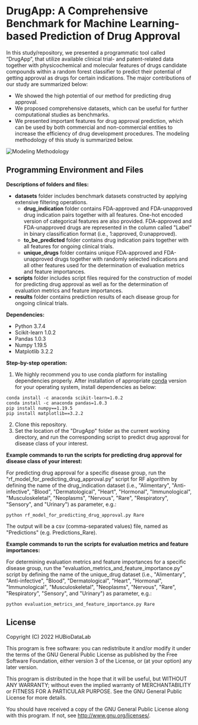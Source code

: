 # DrugApp: A Comprehensive Benchmark for Machine Learning-based Prediction of Drug Approval
In this study/repository, we presented a programmatic tool called “DrugApp”, that utilize available clinical trial- and patent-related data together with physicochemical and molecular features of drugs candidate compounds within a random forest classifier to predict their potential of getting approval as drugs for certain indications. The major contributions of our study are summarized below:
* We showed the high potential of our method for predicting drug approval. 
* We proposed comprehensive datasets, which can be useful for further computational studies as benchmarks.
* We presented important features for drug approval prediction, which can be used by both commercial and non-commercial entities to increase the efficiency of drug development procedures.
The modeling methodology of this study is summarized below.

![Modeling Methodology](https://user-images.githubusercontent.com/108183756/177561886-7b15e9b2-74bf-4ee6-9092-146d9cb3c836.PNG)

## Programming Environment and Files
**Descriptions of folders and files:**

*	**datasets** folder includes benchmark datasets constructed by applying extensive filtering operations. 
    * **drug_indication** folder contains FDA-approved and FDA-unapproved drug indication pairs together with all features. One-hot encoded version of categorical features are also provided. FDA-approved and FDA-unapproved drugs are represented in the column called "Label" in binary classification format (i.e., 1:approved, 0:unapproved).
    * **to_be_predicted** folder contains drug indication pairs together with all features for ongoing clinical trials.
    * **unique_drugs** folder contains unique FDA-approved and FDA-unapproved drugs together with randomly selected indications and all other features used for the determination of evaluation metrics and feature importances. 
*	**scripts** folder includes script files required for the construction of model for predicting drug approval as well as for the determination of evaluation metrics and feature importances.
*	**results** folder contains prediction results of each disease group for ongoing clinical trials. 

**Dependencies:**

* Python 3.7.4
* Scikit-learn 1.0.2
* Pandas 1.0.3
* Numpy 1.19.5
* Matplotlib 3.2.2

**Step-by-step operation:**
1. We highly recommend you to use conda platform for installing dependencies properly. After installation of appropriate [conda](https://docs.conda.io/projects/conda/en/latest/user-guide/install/index.html) version for your operating system, install dependencies as below:
```
conda install -c anaconda scikit-learn=1.0.2
conda install -c anaconda pandas=1.0.3
pip install numpy==1.19.5
pip install matplotlib==3.2.2
```
2. Clone this repository.
3. Set the location of the "DrugApp" folder as the current working directory, and run the corresponding script to predict drug approval for disease class of your interest. 

**Example commands to run the scripts for predicting drug approval for disease class of your interest:**
   
For predicting drug approval for a specific disease group, run the "rf_model_for_predicting_drug_approval.py" script for RF algorithm by defining the name of the drug_indication dataset (i.e., "Alimentary", "Anti-infective", "Blood", "Dermatological", "Heart", "Hormonal", "Immunological", "Musculoskeletal", "Neoplasms", "Nervous", "Rare", "Respiratory", "Sensory", and "Urinary") as parameter, e.g.:
   
```
python rf_model_for_predicting_drug_approval.py Rare
```

The output will be a csv (comma-separated values) file, named as "Predictions" (e.g. Predictions_Rare).

**Example commands to run the scripts for evaluation metrics and feature importances:**
   
For determining evaluation metrics and feature importances for a specific disease group, run the "evaluation_metrics_and_feature_importance.py" script by defining the name of the unique_drug dataset (i.e., "Alimentary", "Anti-infective", "Blood", "Dermatological", "Heart", "Hormonal", "Immunological", "Musculoskeletal", "Neoplasms", "Nervous", "Rare", "Respiratory", "Sensory", and "Urinary") as parameter, e.g.:
   
```
python evaluation_metrics_and_feature_importance.py Rare
```
   
## License

Copyright (C) 2022 HUBioDataLab

This program is free software: you can redistribute it and/or modify it under the terms of the GNU General Public License as published by the Free Software Foundation, either version 3 of the License, or (at your option) any later version.

This program is distributed in the hope that it will be useful, but WITHOUT ANY WARRANTY; without even the implied warranty of MERCHANTABILITY or FITNESS FOR A PARTICULAR PURPOSE. See the GNU General Public License for more details.

You should have received a copy of the GNU General Public License along with this program. If not, see http://www.gnu.org/licenses/.


